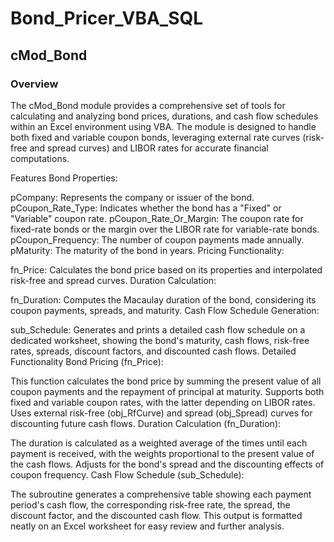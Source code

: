 # Bond_Pricer_VBA_SQL

## cMod_Bond ##
### Overview ###
The cMod_Bond module provides a comprehensive set of tools for calculating and analyzing bond prices, durations, and cash flow schedules within an Excel environment using VBA. The module is designed to handle both fixed and variable coupon bonds, leveraging external rate curves (risk-free and spread curves) and LIBOR rates for accurate financial computations.

Features
Bond Properties:

pCompany: Represents the company or issuer of the bond.
pCoupon_Rate_Type: Indicates whether the bond has a "Fixed" or "Variable" coupon rate.
pCoupon_Rate_Or_Margin: The coupon rate for fixed-rate bonds or the margin over the LIBOR rate for variable-rate bonds.
pCoupon_Frequency: The number of coupon payments made annually.
pMaturity: The maturity of the bond in years.
Pricing Functionality:

fn_Price: Calculates the bond price based on its properties and interpolated risk-free and spread curves.
Duration Calculation:

fn_Duration: Computes the Macaulay duration of the bond, considering its coupon payments, spreads, and maturity.
Cash Flow Schedule Generation:

sub_Schedule: Generates and prints a detailed cash flow schedule on a dedicated worksheet, showing the bond's maturity, cash flows, risk-free rates, spreads, discount factors, and discounted cash flows.
Detailed Functionality
Bond Pricing (fn_Price):

This function calculates the bond price by summing the present value of all coupon payments and the repayment of principal at maturity.
Supports both fixed and variable coupon rates, with the latter depending on LIBOR rates.
Uses external risk-free (obj_RfCurve) and spread (obj_Spread) curves for discounting future cash flows.
Duration Calculation (fn_Duration):

The duration is calculated as a weighted average of the times until each payment is received, with the weights proportional to the present value of the cash flows.
Adjusts for the bond's spread and the discounting effects of coupon frequency.
Cash Flow Schedule (sub_Schedule):

The subroutine generates a comprehensive table showing each payment period's cash flow, the corresponding risk-free rate, the spread, the discount factor, and the discounted cash flow.
This output is formatted neatly on an Excel worksheet for easy review and further analysis.
